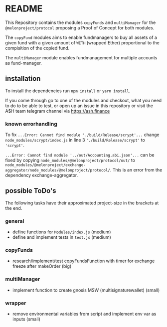 # README

This Repository contains the modules `copyFunds` and `multiManager` for the `@melonproject/protocol` proposing a Proof of Concept for both modules.

The `copyFund` modules aims to enable fundmanagers to buy all assets of a given fund with a given amount of `WETH` (wrapped Ether) proportional to the compisition of the copied fund.

The `multiManager` module enables fundmanagement for multiple accounts as fund-manager.

## installation

To install the dependencies run `npm install` or `yarn install`.

If you come through go to one of the modules and checkout, what you need to do to be able to test, or open up an issue in this repository or visit the A$H team telegram channel via https://ash.finance


### known errorhandling

To fix `...Error: Cannot find module './build/Release/scrypt'...` change `node_modules/scrypt/index.js` in line 3 `'./build/Release/scrypt'` to `'scrypt'`.

`...Error: Cannot find module '../out/Accounting.abi.json'...` can be fixed by copying `node_modules/@melonproject/protocol/out/` to `node_modules/@melonproject/exchange-aggregator/node_modules/@melonproject/protocol/`. This is an error from the dependency exchange-aggregator.


## possible ToDo's

The following tasks have their approximated project-size in the brackets at the end.

### general

- define functions for `Modules/index.js` (medium)
- define and implement tests in `test.js` (medium)


### copyFunds

- research/implement/test copyFundsFunction with timer for exchange freeze after makeOrder (big)


### multiManager

- implement function to create gnosis MSW (multisignaturewallet) (small)

### wrapper

- remove environmental variables from script and implement env var as inputs (small)

